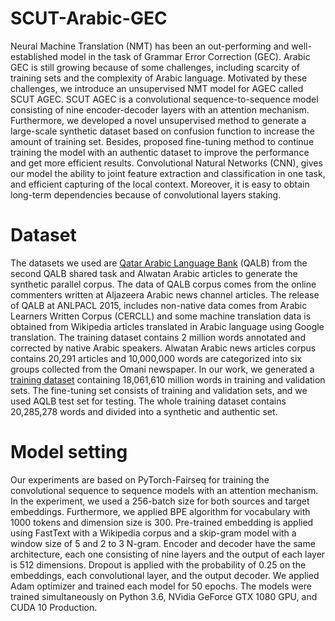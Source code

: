 # SCUT-Arabic-GEC
Neural Machine Translation (NMT) has been an out-performing and well-established model in the task of Grammar Error Correction (GEC). Arabic GEC is still growing because of some challenges, including scarcity of training sets and the complexity of Arabic language. Motivated by these challenges, we introduce an unsupervised NMT model for AGEC called SCUT AGEC. SCUT AGEC is a convolutional sequence-to-sequence model consisting of nine encoder-decoder layers with an attention mechanism. Furthermore, we developed a novel unsupervised method to generate a large-scale synthetic dataset based on confusion function to increase the amount of training set. Besides, proposed fine-tuning method to continue training the model with an authentic dataset to improve the performance and get more efficient results. Convolutional Natural Networks (CNN), gives our model the ability to joint feature extraction and classification in one task, and efficient capturing of the local context. Moreover, it is easy to obtain long-term dependencies because of convolutional layers staking. 


# Dataset 
The datasets we used are [Qatar Arabic Language Bank](http://nlp.qatar.cmu.edu/qalb/) (QALB) from the second QALB shared task and Alwatan Arabic articles to generate the synthetic parallel corpus. The data of QALB corpus comes from the online commenters written at Aljazeera Arabic news channel articles. The release of QALB at ANLPACL 2015, includes non-native data comes from Arabic Learners Written Corpus (CERCLL) and some machine translation data is obtained from Wikipedia articles translated in Arabic language using Google translation. The training dataset contains 2 million words annotated and corrected by native Arabic speakers. 
Alwatan Arabic news articles corpus contains 20,291 articles and 10,000,000 words are categorized into six groups collected from the Omani newspaper. In our work, we generated a [training dataset](https://shorturl.at/chyCQ) containing 18,061,610 million words in training and validation sets. The fine-tuning set consists of training and validation sets, and we used AQLB test set for testing. The whole training dataset contains 20,285,278 words and divided into a synthetic and authentic set. 

# Model setting 
Our experiments are based on PyTorch-Fairseq  for training the convolutional sequence to sequence models with an attention mechanism. In the experiment, we used a 256-batch size for both sources and target embeddings. Furthermore, we applied BPE algorithm for vocabulary with 1000 tokens and dimension size is 300. Pre-trained embedding is applied using FastText with a Wikipedia corpus and a skip-gram model with a window size of 5 and 2 to 3 N-gram. Encoder and decoder have the same architecture, each one consisting of nine layers and the output of each layer is 512 dimensions.  Dropout is applied with the probability of 0.25 on the embeddings, each convolutional layer, and the output decoder. We applied Adam optimizer and trained each model for 50 epochs. The models were trained simultaneously on Python 3.6, NVidia GeForce GTX 1080 GPU, and CUDA 10 Production.






